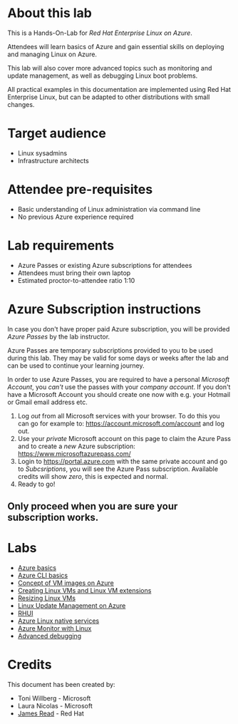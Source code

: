 About this lab
========
This is a Hands-On-Lab for *Red Hat Enterprise Linux on Azure*.

Attendees will learn basics of Azure and gain essential skills on deploying and managing Linux on Azure.

This lab will also cover more advanced topics such as monitoring and update management, as well as debugging Linux boot problems.

All practical examples in this documentation are implemented using Red Hat Enterprise Linux, but can be adapted to other distributions with small changes.

Target audience
===============
* Linux sysadmins
* Infrastructure architects

Attendee pre-requisites
=======================
* Basic understanding of Linux administration via command line
* No previous Azure experience required

Lab requirements
============
* Azure Passes or existing Azure subscriptions for attendees
* Attendees must bring their own laptop
* Estimated proctor-to-attendee ratio 1:10


Azure Subscription instructions
======

In case you don't have proper paid Azure subscription, you will be provided *Azure Passes* by the lab instructor.

Azure Passes are temporary subscriptions provided to you to be used during this lab. They may be valid for some days or weeks after the lab and can be used to continue your learning journey.

In order to use Azure Passes, you are required to have a personal *Microsoft Account*, you *can't* use the passes with your *company account*. If you don't have a Microsoft Account you should create one now with e.g. your Hotmail or Gmail email address etc.

1. Log *out* from all Microsoft services with your browser. To do this you can go for example to: https://account.microsoft.com/account and log out.
2. Use your *private* Microsoft account on this page to claim the Azure Pass and to create a *new* Azure subscription: https://www.microsoftazurepass.com/
3. Login to https://portal.azure.com with the same private account and go to *Subcsriptions*, you will see the Azure Pass subscription. Available credits will show *zero*, this is expected and normal.
4. Ready to go!

Only proceed when you are sure your subscription works.
-------------

Labs
====

* [Azure basics](azure-basics.md)
* [Azure CLI basics](azure-cli-basics.md)
* [Concept of VM images on Azure](azure-vmimages.md)
* [Creating Linux VMs and Linux VM extensions](linuxvm.md)
* [Resizing Linux VMs](linuxresize.md)
* [Linux Update Management on Azure](linuxupdate.md)
* [RHUI](understanding-rhui.md)
* [Azure Linux native services](azure-linux-services.md)
* [Azure Monitor with Linux](azure-monitor.md)
* [Advanced debugging](azure-vm-debugging.md)


Credits
=======

This document has been created by:

* Toni Willberg - Microsoft
* Laura Nicolas - Microsoft
* [James Read](https://github.com/jamesread/) - Red Hat

